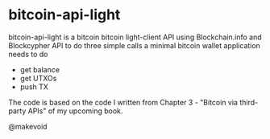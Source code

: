# bitcoin-api-light


bitcoin-api-light is a bitcoin bitcoin light-client API using Blockchain.info and Blockcypher API to do three simple calls a minimal bitcoin wallet application needs to do

- get balance
- get UTXOs
- push TX


The code is based on the code I written from Chapter 3 - "Bitcoin via third-party APIs" of my upcoming book.

@makevoid

